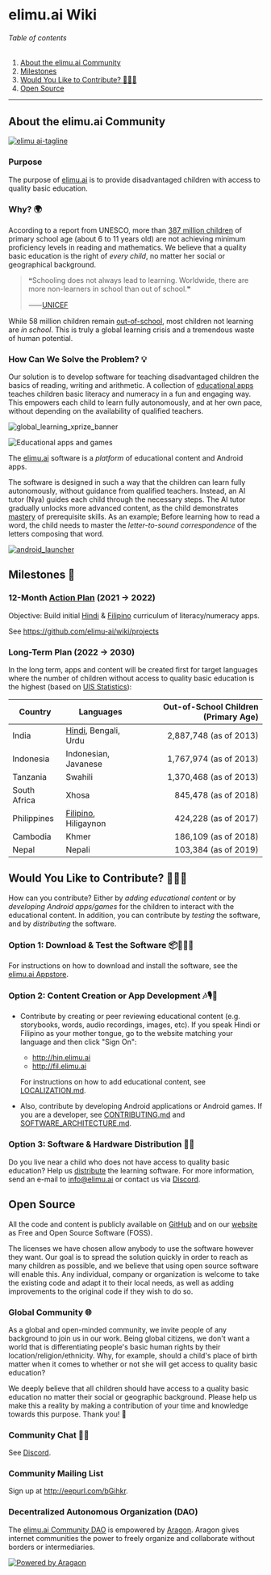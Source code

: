 # elimu.ai Wiki

###### Table of contents
  1. [About the elimu.ai Community](#about)
  1. [Milestones](#milestones)
  1. [Would You Like to Contribute? 👩🏽‍💻](#contribute)
  1. [Open Source](#open-source)


---


<a name="about"></a>
## About the elimu.ai Community

[
  ![elimu ai-tagline](https://user-images.githubusercontent.com/15718174/54360503-e8e88980-465c-11e9-9792-32b513105cf3.png)
](http://elimu.ai)

### Purpose

The purpose of [elimu.ai](http://elimu.ai) is to provide disadvantaged children with access to quality basic education.

### Why? 🌍

According to a report from UNESCO, more than [387 million children](http://uis.unesco.org/sites/default/files/documents/fs46-more-than-half-children-not-learning-en-2017.pdf) of primary school age (about 6 to 11 years old) are not achieving minimum proficiency levels in reading and mathematics. We believe that a quality basic education is the right of _every child_, no matter her social or geographical background.

> ❝Schooling does not always lead to learning. Worldwide, there are more non-learners in school than out of school.❞
> 
> ⸺[UNICEF](https://www.unicef.org/education)

While 58 million children remain [out-of-school](https://data.unicef.org/topic/education/primary-education/), most children not learning are _in school_. This is truly a global learning crisis and a tremendous waste of human potential.

### How Can We Solve the Problem? 💡

Our solution is to develop software for teaching disadvantaged children the basics of reading, writing and arithmetic. A collection of [educational apps](http://elimu.ai) teaches children basic literacy and numeracy in a fun and engaging way. This empowers each child to learn fully autonomously, and at her own pace, without depending on the availability of qualified teachers.

![global_learning_xprize_banner](https://user-images.githubusercontent.com/15718174/82724725-b8918600-9d0a-11ea-9775-76f653fa2a9c.jpg)

![Educational apps and games](https://user-images.githubusercontent.com/15718174/82109205-c3767480-9766-11ea-947b-fa53cfcba767.png)

The [elimu.ai](http://elimu.ai) software is a _platform_ of educational content and Android apps.

The software is designed in such a way that the children can learn fully autonomously, without guidance from qualified teachers. Instead, an AI tutor (Nya) guides each child through the necessary steps. The AI tutor gradually unlocks more advanced content, as the child demonstrates [mastery](PEDAGOGY.md#personalized-learning-) of prerequisite skills. As an example; Before learning how to read a word, the child needs to master the _letter-to-sound correspondence_ of the letters composing that word.

[![android_launcher](https://user-images.githubusercontent.com/15718174/82110563-ea867380-9771-11ea-8703-d63e381001eb.gif)](https://github.com/elimu-ai/launcher)


<a name="milestones"></a>
## Milestones 📆

### 12-Month [Action Plan](https://github.com/elimu-ai/wiki/projects) (2021 → 2022)

Objective: Build initial [Hindi](http://hin.elimu.ai) & [Filipino](http://fil.elimu.ai) curriculum of literacy/numeracy apps.

See https://github.com/elimu-ai/wiki/projects

### Long-Term Plan (2022 → 2030)

In the long term, apps and content will be created first for target languages where the number of children without access to quality basic education is the highest (based on [UIS Statistics](http://data.uis.unesco.org/)):

Country | Languages | Out-of-School Children (Primary Age)
------------ | ------------- | ------------:
India | [Hindi](http://hin.elimu.ai), Bengali, Urdu | 2,887,748 (as of 2013)
Indonesia | Indonesian, Javanese | 1,767,974 (as of 2013)
Tanzania | Swahili | 1,370,468 (as of 2013)
South Africa | Xhosa | 845,478 (as of 2018)
Philippines | [Filipino](http://fil.elimu.ai), Hiligaynon | 424,228 (as of 2017)
Cambodia | Khmer | 186,109 (as of 2018)
Nepal | Nepali | 103,384 (as of 2019)


<a name="contribute"></a>
## Would You Like to Contribute? 👩🏽‍💻

How can you contribute? Either by _adding educational content_ or by _developing Android apps/games_ for the children to interact with the educational content. In addition, you can contribute by _testing_ the software, and by _distributing_ the software.

### Option 1: Download & Test the Software 📦🕵🏽‍♀️

For instructions on how to download and install the software, see the [elimu.ai Appstore](https://github.com/elimu-ai/appstore).

### Option 2: Content Creation or App Development 🎶🎙️📱

  * Contribute by creating or peer reviewing educational content (e.g. storybooks, words, audio recordings, images, etc). If you speak Hindi or Filipino as your mother tongue, go to the website matching your language and then click "Sign On":

    * http://hin.elimu.ai
    * http://fil.elimu.ai

    For instructions on how to add educational content, see [LOCALIZATION.md](LOCALIZATION.md#add-educational-content).

  * Also, contribute by developing Android applications or Android games. If you are a developer, see [CONTRIBUTING.md](CONTRIBUTING.md) and [SOFTWARE_ARCHITECTURE.md](SOFTWARE_ARCHITECTURE.md).

### Option 3: Software & Hardware Distribution 🛵💨

Do you live near a child who does not have access to quality basic education? Help us [distribute](https://github.com/elimu-ai/wiki/blob/master/SOFTWARE_ARCHITECTURE.md#distribution) the learning software. For more information, send an e-mail to info@elimu.ai or contact us via [Discord](https://discord.gg/9rz4XYJJDE).


<a name="open-source"></a>
## Open Source

All the code and content is publicly available on [GitHub](https://github.com/elimu-ai) and on our [website](http://elimu.ai) as Free and Open Source Software (FOSS).

The licenses we have chosen allow anybody to use the software however they want. Our goal is to spread the solution quickly in order to reach as many children as possible, and we believe that using open source software will enable this. Any individual, company or organization is welcome to take the existing code and adapt it to their local needs, as well as adding improvements to the original code if they wish to do so.

### Global Community 🌐

As a global and open-minded community, we invite people of any background to join us in our work. Being global citizens, we don't want a world that is differentiating people's basic human rights by their location/religion/ethnicity. Why, for example, should a child's place of birth matter when it comes to whether or not she will get access to quality basic education?

We deeply believe that all children should have access to a quality basic education no matter their social or geographic background. Please help us make this a reality by making a contribution of your time and knowledge towards this purpose. Thank you! 💜

### Community Chat 👋🏽	
See [Discord](https://discord.gg/9rz4XYJJDE).	

### Community Mailing List
Sign up at http://eepurl.com/bGihkr.

### Decentralized Autonomous Organization (DAO)

The [elimu.ai Community DAO](https://govern.aragon.org/#/daos/elimu.eth) is empowered by [Aragon](https://aragon.org). Aragon gives internet communities the power to freely organize and collaborate without borders or intermediaries.

[
  ![Powered by Aragaon](https://user-images.githubusercontent.com/15718174/135745588-c9bf363b-b591-4f4f-a0b6-70ad9ab42263.png)
](https://govern.aragon.org/#/daos/elimu.eth)

